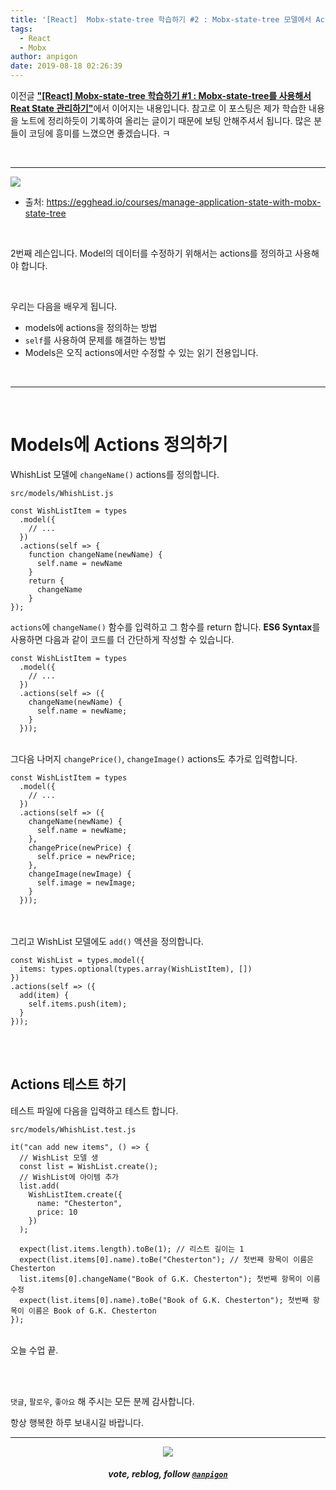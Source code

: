 ```yaml
---
title: '[React]  Mobx-state-tree 학습하기 #2 : Mobx-state-tree 모델에서 Actions을 사용하기'
tags:
  - React
  - Mobx
author: anpigon
date: 2019-08-18 02:26:39
---
```


이전글 [**"\[React\] Mobx-state-tree 학습하기 #1 : Mobx-state-tree를 사용해서 Reat State 관리하기"**](/zzan/@anpigon/react-native-manage-application-state-with-mobx-state-tree-1)에서 이어지는 내용입니다. 참고로 이 포스팅은 제가 학습한 내용을 노트에 정리하듯이 기록하여 올리는 글이기 때문에 보팅 안해주셔서 됩니다.  많은 분들이 코딩에 흥미를  느꼈으면 좋겠습니다.  ㅋ

<br>

***

![](https://files.steempeak.com/file/steempeak/anpigon/sYISPibs-E1848CE185A6E18486E185A9E186A820E1848BE185A5E186B9E18482E185B3E186AB20E18483E185B5E1848CE185A1E1848BE185B5E186AB.png)
* 출처: https://egghead.io/courses/manage-application-state-with-mobx-state-tree

<br>

2번째 레슨입니다. Model의 데이터를 수정하기 위해서는 actions를 정의하고 사용해야 합니다. 

<br>

우리는 다음을 배우게 됩니다.

* models에 actions을 정의하는 방법
* `self`를 사용하여 문제를 해결하는 방법
* Models은 오직 actions에서만 수정할 수 있는 읽기 전용입니다.

<br>

***

<br>

# Models에 Actions 정의하기

WhishList 모델에 `changeName()` actions를 정의합니다.

`src/models/WhishList.js`

```
const WishListItem = types
  .model({
    // ...
  })
  .actions(self => {
    function changeName(newName) {
      self.name = newName
    }
    return {
      changeName
    }
});
```
`actions`에 `changeName()` 함수를 입력하고 그 함수를 return 합니다. **ES6 Syntax**를 사용하면 다음과 같이 코드를 더 간단하게 작성할 수 있습니다.

```
const WishListItem = types
  .model({
    // ...
  })
  .actions(self => ({
    changeName(newName) {
      self.name = newName;
    }
  }));
```
<br>그다음 나머지 `changePrice()`, `changeImage()` actions도 추가로 입력합니다.

```
const WishListItem = types
  .model({
    // ...
  })
  .actions(self => ({
    changeName(newName) {
      self.name = newName;
    },
    changePrice(newPrice) {
      self.price = newPrice;
    },
    changeImage(newImage) {
      self.image = newImage;
    }
  }));
```

<br><br>
그리고 WishList 모델에도 `add()` 액션을 정의합니다.

```
const WishList = types.model({
  items: types.optional(types.array(WishListItem), [])
})
.actions(self => ({
  add(item) {
    self.items.push(item);
  }
}));
````

<br><br>

## Actions 테스트 하기

테스트 파일에 다음을 입력하고 테스트 합니다.

`src/models/WhishList.test.js`

```
it("can add new items", () => {
  // WishList 모델 생
  const list = WishList.create();
  // WishList에 아이템 추가
  list.add(
    WishListItem.create({
      name: "Chesterton",
      price: 10
    })
  );

  expect(list.items.length).toBe(1); // 리스트 길이는 1
  expect(list.items[0].name).toBe("Chesterton"); // 첫번째 항목이 이름은 Chesterton
  list.items[0].changeName("Book of G.K. Chesterton"); 첫번째 항목이 이름 수정
  expect(list.items[0].name).toBe("Book of G.K. Chesterton"); 첫번째 항목이 이름은 Book of G.K. Chesterton
});

```

<br>오늘 수업 끝.

<br>
<br>

 `댓글`, `팔로우`, `좋아요` 해 주시는 모든 분께 감사합니다.

항상 행복한 하루 보내시길 바랍니다.

*** 

<center><img src='https://steemitimages.com/400x0/https://cdn.steemitimages.com/DQmQmWhMN6zNrLmKJRKhvSScEgWZmpb8zCeE2Gray1krbv6/BC054B6E-6F73-46D0-88E4-C88EB8167037.jpeg'><h5>vote, reblog, follow <code><a href='https://steemit.com/@anpigon'>@anpigon</a></code></h5></center>